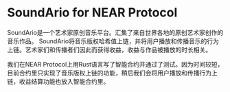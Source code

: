 # SoundArio for NEAR Protocol

SoundArio是一个艺术家原创音乐平台。汇集了来自世界各地的原创艺术家创作的音乐作品。
SoundArio将音乐版权哈希值上链，并将用户播放和传播音乐的行为上链。艺术家们和传播者们因此而获得收益，收益与作品被播放的时长相关。

我们在NEAR Protocol上用Rust语言写了智能合约并通过了测试。因为时间较短，目前合约里只实现了音乐版权上链的功能，稍后我们会将用户播放和传播行为上链，收益结算功能也放入智能合约里。


